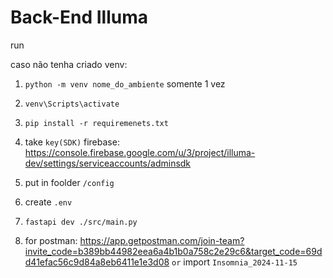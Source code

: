# Back-End Illuma

run

caso não tenha criado venv:

1. `python -m venv nome_do_ambiente` somente 1 vez

2. `venv\Scripts\activate`

3. `pip install -r requiremenets.txt`

4. take `key(SDK)` firebase: https://console.firebase.google.com/u/3/project/illuma-dev/settings/serviceaccounts/adminsdk

5. put in foolder `/config`

6. create `.env `

7. `fastapi dev ./src/main.py`

8. for postman: https://app.getpostman.com/join-team?invite_code=b389bb44982eea6a4b1b0a758c2e29c6&target_code=69dd41efac56c9d84a8eb6411e1e3d08
   `or`
   import `Insomnia_2024-11-15`
